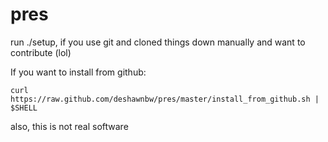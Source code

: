 pres
====

run ./setup, if you use git and cloned things down manually and want to contribute (lol)

If you want to install from github:

    curl https://raw.github.com/deshawnbw/pres/master/install_from_github.sh | $SHELL

also, this is not real software

